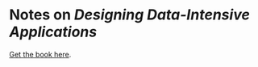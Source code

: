 # Notes on _Designing Data-Intensive Applications_

[Get the book here](https://dataintensive.net/).
